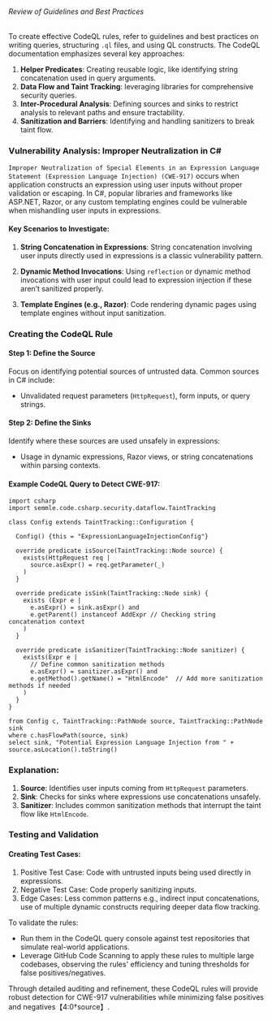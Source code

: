 ###### Review of Guidelines and Best Practices
To create effective CodeQL rules, refer to guidelines and best practices on writing queries, structuring `.ql` files, and using QL constructs. The CodeQL documentation emphasizes several key approaches:

1. **Helper Predicates**: Creating reusable logic, like identifying string concatenation used in query arguments.
2. **Data Flow and Taint Tracking**: leveraging libraries for comprehensive security queries.
3. **Inter-Procedural Analysis**: Defining sources and sinks to restrict analysis to relevant paths and ensure tractability.
4. **Sanitization and Barriers**: Identifying and handling sanitizers to break taint flow.

### Vulnerability Analysis: Improper Neutralization in C#
`Improper Neutralization of Special Elements in an Expression Language Statement (Expression Language Injection) (CWE-917)` occurs when application constructs an expression using user inputs without proper validation or escaping. In C#, popular libraries and frameworks like ASP.NET, Razor, or any custom templating engines could be vulnerable when mishandling user inputs in expressions.

#### Key Scenarios to Investigate:
1. **String Concatenation in Expressions**:
String concatenation involving user inputs directly used in expressions is a classic vulnerability pattern.
   
2. **Dynamic Method Invocations**:
Using `reflection` or dynamic method invocations with user input could lead to expression injection if these aren’t sanitized properly.

3. **Template Engines (e.g., Razor)**:
Code rendering dynamic pages using template engines without input sanitization.

### Creating the CodeQL Rule

#### Step 1: Define the Source
Focus on identifying potential sources of untrusted data. Common sources in C# include:
- Unvalidated request parameters (`HttpRequest`), form inputs, or query strings.

#### Step 2: Define the Sinks
Identify where these sources are used unsafely in expressions:
- Usage in dynamic expressions, Razor views, or string concatenations within parsing contexts.

#### Example CodeQL Query to Detect CWE-917:

```ql
import csharp
import semmle.code.csharp.security.dataflow.TaintTracking

class Config extends TaintTracking::Configuration {

  Config() {this = "ExpressionLanguageInjectionConfig"}

  override predicate isSource(TaintTracking::Node source) {
    exists(HttpRequest req |
      source.asExpr() = req.getParameter(_)
    )
  }

  override predicate isSink(TaintTracking::Node sink) {
    exists (Expr e |
      e.asExpr() = sink.asExpr() and
      e.getParent() instanceof AddExpr // Checking string concatenation context
    )
  }

  override predicate isSanitizer(TaintTracking::Node sanitizer) {
    exists(Expr e |
      // Define common sanitization methods
      e.asExpr() = sanitizer.asExpr() and
      e.getMethod().getName() = "HtmlEncode"  // Add more sanitization methods if needed
    )
  }
}

from Config c, TaintTracking::PathNode source, TaintTracking::PathNode sink
where c.hasFlowPath(source, sink)
select sink, "Potential Expression Language Injection from " + source.asLocation().toString()
```

### Explanation:
1. **Source**: Identifies user inputs coming from `HttpRequest` parameters.
2. **Sink**: Checks for sinks where expressions use concatenations unsafely.
3. **Sanitizer**: Includes common sanitization methods that interrupt the taint flow like `HtmlEncode`.

### Testing and Validation

#### Creating Test Cases:
1. Positive Test Case: Code with untrusted inputs being used directly in expressions.
2. Negative Test Case: Code properly sanitizing inputs.
3. Edge Cases: Less common patterns e.g., indirect input concatenations, use of multiple dynamic constructs requiring deeper data flow tracking.

To validate the rules:
- Run them in the CodeQL query console against test repositories that simulate real-world applications.
- Leverage GitHub Code Scanning to apply these rules to multiple large codebases, observing the rules' efficiency and tuning thresholds for false positives/negatives.

Through detailed auditing and refinement, these CodeQL rules will provide robust detection for CWE-917 vulnerabilities while minimizing false positives and negatives【4:0†source】.